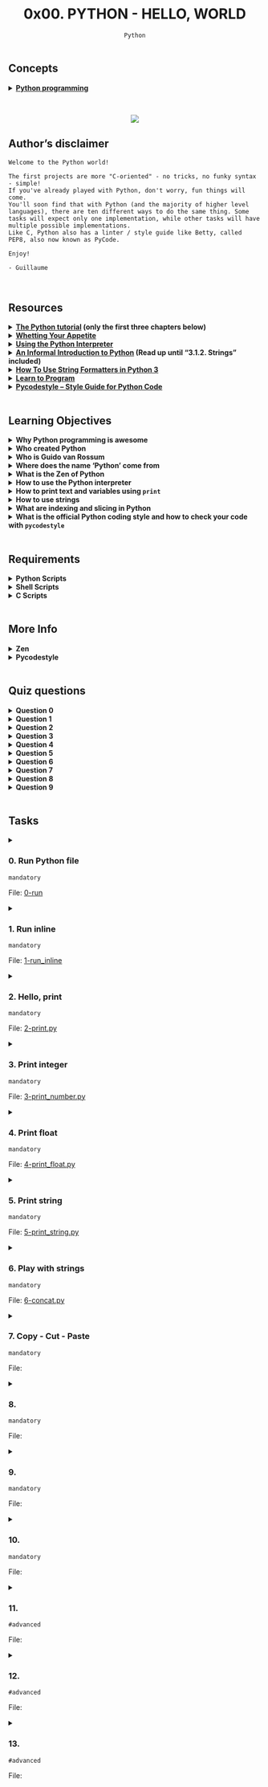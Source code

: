 <h1 align="center"><b>0x00. PYTHON - HELLO, WORLD</b></h1>
<div align="center"><code>Python</code></div>

<br>

## Concepts
<details>
<summary><b><a href="https://intranet.alxswe.com/concepts/550">Python programming</a></b></summary><br>


<br><p align="center">※※※※※※※※※※※※</p><br>
</details>

<br><div align="center"><img src="https://github.com/codenvibes/alx-higher_level_programming/blob/master/0x00-python-hello_world/images/48a9fdbd67c84a328a9df9ec8d93b9ac2458ac37721d7d53e51a27fb2bdc5263.jpg"></div>


## Author’s disclaimer
```
Welcome to the Python world!

The first projects are more "C-oriented" - no tricks, no funky syntax - simple!
If you've already played with Python, don't worry, fun things will come.
You'll soon find that with Python (and the majority of higher level languages), there are ten different ways to do the same thing. Some tasks will expect only one implementation, while other tasks will have multiple possible implementations.
Like C, Python also has a linter / style guide like Betty, called PEP8, also now known as PyCode.

Enjoy!

- Guillaume
```

<!-- <br>

## Background Context -->


<!-- <br>
<hr>
<h3><a href=>Notes</a></h3>
<hr> -->

<br>

## Resources
<details>
<summary><b><a href="https://docs.python.org/3/tutorial/index.html">The Python tutorial</a> (only the first three chapters below)</b></summary><br>


<br><p align="center">※※※※※※※※※※※※</p><br>
</details>


<details>
<summary><b><a href="https://docs.python.org/3/tutorial/appetite.html">Whetting Your Appetite</a></b></summary><br>


<br><p align="center">※※※※※※※※※※※※</p><br>
</details>


<details>
<summary><b><a href="https://docs.python.org/3/tutorial/interpreter.html">Using the Python Interpreter</a></b></summary><br>


<br><p align="center">※※※※※※※※※※※※</p><br>
</details>


<details>
<summary><b><a href="https://docs.python.org/3/tutorial/introduction.html">An Informal Introduction to Python</a> (Read up until “3.1.2. Strings” included)</b></summary><br>


<br><p align="center">※※※※※※※※※※※※</p><br>
</details>


<details>
<summary><b><a href="https://realpython.com/python-f-strings/">How To Use String Formatters in Python 3</a></b></summary><br>


<br><p align="center">※※※※※※※※※※※※</p><br>
</details>


<details>
<summary><b><a href="https://www.youtube.com/playlist?list=PLGLfVvz_LVvTn3cK5e6LjhgGiSeVlIRwt">Learn to Program</a></b></summary><br>


<br><p align="center">※※※※※※※※※※※※</p><br>
</details>


<details>
<summary><b><a href="https://pypi.org/project/pycodestyle/">Pycodestyle – Style Guide for Python Code</a></b></summary><br>


<br><p align="center">※※※※※※※※※※※※</p><br>
</details>


<!-- <br>

**man or help:**
- `` -->

<br>

## Learning Objectives
<details>
<summary><b><a href=" "> </a>Why Python programming is awesome</b></summary><br>


<br><p align="center">※※※※※※※※※※※※</p><br>
</details>


<details>
<summary><b><a href=" "> </a>Who created Python</b></summary><br>


<br><p align="center">※※※※※※※※※※※※</p><br>
</details>


<details>
<summary><b><a href=" "> </a>Who is Guido van Rossum</b></summary><br>


<br><p align="center">※※※※※※※※※※※※</p><br>
</details>


<details>
<summary><b><a href=" "> </a>Where does the name ‘Python’ come from</b></summary><br>


<br><p align="center">※※※※※※※※※※※※</p><br>
</details>


<details>
<summary><b><a href=" "> </a>What is the Zen of Python
</b></summary><br>


<br><p align="center">※※※※※※※※※※※※</p><br>
</details>


<details>
<summary><b><a href=" "> </a>How to use the Python interpreter</b></summary><br>


<br><p align="center">※※※※※※※※※※※※</p><br>
</details>


<details>
<summary><b><a href=" "> </a>How to print text and variables using <code>print</code></b></summary><br>


<br><p align="center">※※※※※※※※※※※※</p><br>
</details>


<details>
<summary><b><a href=" "> </a>How to use strings</b></summary><br>

Strings in Python are used to represent textual data. They can be used to store and manipulate text, such as words, sentences, and even characters. Here's how you can work with strings in Python:

1. **Creating Strings:**
   You can create strings using either single quotes `'`, double quotes `"`, or triple quotes `'''` or `"""` for multi-line strings.

   ```python
   single_quoted = 'Hello, single quotes!'
   double_quoted = "Hello, double quotes!"
   multi_line = '''This is a
   multi-line string.'''
   ```

2. **Accessing Characters:**
   Strings are sequences of characters, and you can access individual characters using indexing.

   ```python
   my_string = "Hello, World!"
   first_character = my_string[0]   # Access the first character 'H'
   ```

3. **String Methods:**
   Strings have many built-in methods for manipulation. Some examples include:

   ```python
   my_string = "Hello, World!"
   length = len(my_string)           # Get the length of the string
   uppercase = my_string.upper()     # Convert to uppercase: "HELLO, WORLD!"
   lowercase = my_string.lower()     # Convert to lowercase: "hello, world!"
   replaced = my_string.replace("Hello", "Hi")  # Replace text: "Hi, World!"
   ```

4. **String Concatenation:**
   You can concatenate (combine) strings using the `+` operator.

   ```python
   greeting = "Hello"
   name = "Alice"
   full_greeting = greeting + ", " + name  # "Hello, Alice"
   ```

5. **String Formatting:**
   String formatting allows you to insert variables or values into a string. Python offers different methods for string formatting, including the `%` operator and the `.format()` method.

   ```python
   age = 25
   message = "I am %d years old." % age   # "I am 25 years old."
   ```

   ```python
   name = "Bob"
   age = 30
   message = "My name is {} and I am {} years old.".format(name, age)
   ```

   In modern Python (3.6 and above), you can use f-strings for a more concise and readable way of formatting strings:

   ```python
   name = "Charlie"
   age = 22
   message = f"My name is {name} and I am {age} years old."
   ```

6. **String Slicing:**
   You can extract substrings from a string using slicing.

   ```python
   my_string = "Hello, World!"
   substring = my_string[7:12]   # "World"
   ```

7. **Escape Sequences:**
   You can use escape sequences to include special characters within strings.

   ```python
   escaped_string = "This is a \"quote\" inside a string."
   ```

These are just some basic operations you can perform with strings in Python. Strings are versatile and widely used for various text-based operations in programming.

<br><p align="center">※※※※※※※※※※※※</p><br>
</details>


<details>
<summary><b><a href=" "> </a>What are indexing and slicing in Python</b></summary><br>

Indexing and slicing are techniques used to access elements from sequences (like lists, tuples, and strings) in Python. They allow you to retrieve specific values or sub-sequences from within a larger sequence.

1. **Indexing:**
   Indexing is used to access a single element at a specific position in a sequence. In Python, indexing starts from 0, meaning the first element is at index 0, the second at index 1, and so on.

   ```python
   my_list = [10, 20, 30, 40, 50]
   element = my_list[2]  # Accesses the element at index 2 (which is 30)
   ```

2. **Slicing:**
   Slicing is used to extract a portion (sub-sequence) of a sequence. It involves specifying a start index, an end index, and an optional step value. The slice includes all elements from the start index up to (but not including) the end index.

   ```python
   my_list = [10, 20, 30, 40, 50]
   sub_sequence = my_list[1:4]  # Gets elements at indices 1, 2, and 3 (20, 30, 40)
   ```

   You can also omit the start or end index to slice from the beginning or up to the end:

   ```python
   first_three = my_list[:3]     # Gets elements at indices 0, 1, and 2 (10, 20, 30)
   after_third = my_list[3:]     # Gets elements at indices 3, 4 (40, 50)
   ```

   Using a step value, you can skip elements:

   ```python
   every_second = my_list[::2]   # Gets elements at indices 0, 2, and 4 (10, 30, 50)
   ```

   Negative indices and step values can also be used:

   ```python
   reversed_list = my_list[::-1]  # Reverses the list (50, 40, 30, 20, 10)
   ```

Slicing and indexing are versatile techniques that are not limited to lists; they can also be used with tuples, strings, and other sequence types in Python. Keep in mind that indexing and slicing are subject to bounds, so trying to access an index outside the range of the sequence will result in an error.

<br><p align="center">※※※※※※※※※※※※</p><br>
</details>


<details>
<summary><b><a href=" "> </a>What is the official Python coding style and how to check your code with <code>pycodestyle</code></b></summary><br>


<br><p align="center">※※※※※※※※※※※※</p><br>
</details>


<br>

## Requirements
<details>
<summary><b><a href=" "> </a>Python Scripts</b></summary><br>

- Allowed editors: `vi`, `vim`, `emacs`
- All your files will be interpreted/compiled on Ubuntu 20.04 LTS using python3 (version 3.8.5)
- All your files should end with a new line
- The first line of all your files should be exactly `#!/usr/bin/python3`
- A `README.md` file at the root of the repo, containing a description of the repository
- A `README.md` file, at the root of the folder of this project, is mandatory
- Your code should use the pycodestyle (version `2.8.*`)
- All your files must be executable
- The length of your files will be tested using `wc`

<br><p align="center">※※※※※※※※※※※※</p><br>
</details>

<details>
<summary><b><a href=" "> </a>Shell Scripts</b></summary><br>

- Allowed editors: `vi`, `vim`, `emacs`
- All your scripts will be tested on Ubuntu 20.04 LTS
- All your scripts should be exactly two lines long (`wc -l` file should print 2)
- All your files should end with a new line
- The first line of all your files should be exactly `#!/bin/bash`
- All your files must be executable

<br><p align="center">※※※※※※※※※※※※</p><br>
</details>

<details>
<summary><b><a href=" "> </a>C Scripts</b></summary><br>

- Allowed editors: `vi`, `vim`, `emacs`
- All your files will be compiled on Ubuntu 20.04 LTS using gcc, using the options -Wall -Werror -Wextra -pedantic -std=gnu89
- All your files should end with a new line
- Your code should use the `Betty` style. It will be checked using betty-style.pl and betty-doc.pl
- You are not allowed to use global variables
- No more than 5 functions per file
- In the following examples, the `main.c` files are shown as examples. You can use them to test your functions, but you don’t have to push them to your repo (if you do we won’t take them into account). We will use our own `main.c` files at compilation. Our `main.c` files might be different from the one shown in the examples
- The prototypes of all your functions should be included in your header file called `lists.h`
- Don’t forget to push your header file
- All your header files should be include guarded

<br><p align="center">※※※※※※※※※※※※</p><br>
</details>

<br>

## More Info
<details>
<summary><b>Zen</b></summary><br>

> The "Zen of Python" is a collection of guiding principles for writing computer programs in the Python programming language. These principles are meant to capture the design philosophy and values that have shaped the development of Python. The Zen of Python was written by Tim Peters, a long-time contributor to the Python community, and it is included as an "Easter egg" in Python by typing `import this` in the Python interpreter.
```
The Zen of Python, by Tim Peters

Beautiful is better than ugly.
Explicit is better than implicit.
Simple is better than complex.
Complex is better than complicated.
Flat is better than nested.
Sparse is better than dense.
Readability counts.
Special cases aren't special enough to break the rules.
Although practicality beats purity.
Errors should never pass silently.
Unless explicitly silenced.
In the face of ambiguity, refuse the temptation to guess.
There should be one-- and preferably only one --obvious way to do it.
Although that way may not be obvious at first unless you're Dutch.
Now is better than never.
Although never is often better than *right* now.
If the implementation is hard to explain, it's a bad idea.
If the implementation is easy to explain, it may be a good idea.
Namespaces are one honking great idea -- let's do more of those!
```

<br>
</details>

<details>
<summary><b>Pycodestyle</b></summary><br>

`Pycodestyle` is now the [new standard of Python style code](https://github.com/PyCQA/pycodestyle/issues/466)

<img src="https://s3.amazonaws.com/intranet-projects-files/holbertonschool-higher-level_programming+/231/Flyingcircus_2.jpg">

<br>
</details>


<br>

## Quiz questions
<details>
<summary><b>Question 0</b></summary><br>

What does this command line print?
```py
>>> a = "Python is cool"
>>> print(a[-2])
```
- [x] o
- [ ] Nothing
- [ ] l
- [ ] ol

<br>
</details>

<details>
<summary><b>Question 1</b></summary><br>

What does this command line print?
```py
>>> a = "Python is cool"
>>> print(a[0:6])
```
- [ ] Python is
- [ ] Python is cool
- [ ] Pytho
- [x] Python

<br>
</details>

<details>
<summary><b>Question 2</b></summary><br>

What does this command line print?
```py
>>> print(f"{98} Battery street")
```
- [ ] 9 Battery street
- [ ] 8 Battery street
- [ ] f"98 Battery street"
- [x] 98 Battery street

<br>
</details>

<details>
<summary><b>Question 3</b></summary><br>

What does this command line print?
```py
>>> print("Holberton school")
```
- [x] Holberton school
- [ ] ‘Holberton school’
- [ ] “Holberton school”
- [ ] Holberton

<br>
</details>

<details>
<summary><b>Question 4</b></summary><br>

What does this command line print?
```py
>>> print(f"{98} Battery street, {'San Francisco'}")
```
- [x] 98 Battery street, San Francisco
- [ ] San Francisco Battery street, 98
- [ ] 8 Battery street, San
- [ ] “98 Battery street, San Francisco”

<br>
</details>

<details>
<summary><b>Question 5</b></summary><br>

What does this command line print?
```py
>>> a = "Python is cool"
>>> print(a[7:-5])
```
- [ ] si
- [x] is
- [ ] Python
- [ ] nohtyP
- [ ] on

<br>
</details>

<details>
<summary><b>Question 6</b></summary><br>

What does this command line print?
```py
>>> a = "Python is cool"
>>> print(a[:6])
```
- [ ] Python is
- [ ] is cool
- [x] Python
- [ ] Pytho

<br>
</details>

<details>
<summary><b>Question 7</b></summary><br>

What does this command line print?
```py
>>> a = "Python is cool"
>>> print(a[7:])
```
- [ ] cool
- [x] is cool
- [ ] Python is
- [ ] Python i

<br>
</details>

<details>
<summary><b>Question 8</b></summary><br>

What does this command line print?
```py
>>> a = "Python is cool"
>>> print(a[4])
```
- [x] o
- [ ] h
- [ ] n
- [ ] P

<br>
</details>

<details>
<summary><b>Question 9</b></summary><br>

Who created Python?
- [x] Guido van Rossum
- [ ] Yukihiro Matsumoto
- [ ] Julien Barbier

<br>
</details>

<br>

## Tasks
<details>
<summary>

### 0. Run Python file
`mandatory`

File: [0-run]()
</summary>

Write a Shell script that runs a Python script.

The Python file name will be saved in the environment variable `$PYFILE`

```
guillaume@ubuntu:~/py/0x00$ cat main.py
#!/usr/bin/python3
print("Best School")

guillaume@ubuntu:~/py/0x00$ export PYFILE=main.py
guillaume@ubuntu:~/py/0x00$ ./0-run
Best School
guillaume@ubuntu:~/py/0x00$

```
</details>

<details>
<summary>

### 1. Run inline
`mandatory`

File: [1-run_inline]()
</summary>

Write a Shell script that runs Python code.

The Python code will be saved in the environment variable `$PYCODE`

```
guillaume@ubuntu:~/py/0x00$ export PYCODE='print("Best School: {}".format(88+10))'
guillaume@ubuntu:~/py/0x00$ ./1-run_inline
Best School: 98
guillaume@ubuntu:~/py/0x00$

```
</details>

<details>
<summary>

### 2. Hello, print
`mandatory`

File: [2-print.py]()
</summary>

Write a Python script that prints exactly `"Programming is like building a multilingual puzzle`, followed by a new line.

-   Use the function `print`

```
guillaume@ubuntu:~/py/0x00$ ./2-print.py
"Programming is like building a multilingual puzzle
guillaume@ubuntu:~/py/0x00$

```
</details>

<details>
<summary>

### 3. Print integer
`mandatory`

File: [3-print_number.py]()
</summary>

Complete this [source code](https://github.com/holbertonschool/0x00.py/blob/master/3-print_number.py "source code") in order to print the integer stored in the variable `number`, followed by `Battery street`, followed by a new line.

-   You can find the source code [here](https://github.com/holbertonschool/0x00.py/blob/master/3-print_number.py "here")
-   The output of the script should be:
    -   the number, followed by `Battery street`,
    -   followed by a new line
-   You are not allowed to cast the variable `number` into a string
-   Your code must be 3 lines long
-   You have to use the new print numbers [tips](https://alx-intranet.hbtn.io/rltoken/bKDyX1T7EsKyOMXp_2YzAg "tips") (with `.format(...)`)

```
guillaume@ubuntu:~/py/0x00$ ./3-print_number.py
98 Battery street
guillaume@ubuntu:~/py/0x00$

```

> C is strongly typed... not in Python! The variable `number` can be assigned to a string, a float, a bool etc... Forcing the type during a string format (`"...".format(...)`) is a way to control the type of a variable
</details>

<details>
<summary>

### 4. Print float
`mandatory`

File: [4-print_float.py]()
</summary>

Complete the source code in order to print the float stored in the variable `number` with a precision of 2 digits.

-   You can find the source code [here](https://github.com/holbertonschool/0x00.py/blob/master/4-print_float.py "here")
-   The output of the program should be:
    -   `Float:`, followed by the float with only 2 digits
    -   followed by a new line
-   You are not allowed to cast `number` to string
-   You have to use the new print formatting [tips](https://alx-intranet.hbtn.io/rltoken/toJsJHysB36TdCBuj0nN1Q "tips") (with `.format(...)`)

```
guillaume@ubuntu:~/py/0x00$ ./4-print_float.py
Float: 3.14
guillaume@ubuntu:~/py/0x00$

```
</details>

<details>
<summary>

### 5. Print string
`mandatory`

File: [5-print_string.py]()
</summary>

Complete this [source code](https://github.com/holbertonschool/0x00.py/blob/master/5-print_string.py "source code") in order to print 3 times a string stored in the variable `str`, followed by its first 9 characters.

-   You can find the source code [here](https://github.com/holbertonschool/0x00.py/blob/master/5-print_string.py "here")
-   The output of the program should be:
    -   3 times the value of `str`
    -   followed by a new line
    -   followed by the 9 first characters of `str`
    -   followed by a new line
-   You are not allowed to use any loops or conditional statement
-   Your program should be maximum 5 lines long

```
guillaume@ubuntu:~/py/0x00$ ./5-print_string.py
Holberton SchoolHolberton SchoolHolberton School
Holberton
guillaume@ubuntu:~/py/0x00$

```
</details>

<details>
<summary>

### 6. Play with strings
`mandatory`

File: [6-concat.py]()
</summary>

Complete this [source code](https://github.com/holbertonschool/0x00.py/blob/master/6-concat.py "source code") to print `Welcome to Holberton School!`

-   You can find the source code [here](https://github.com/holbertonschool/0x00.py/blob/master/6-concat.py "here")
-   You are not allowed to use any loops or conditional statements.
-   You have to use the variables `str1` and `str2` in your new line of code
-   Your program should be exactly 5 lines long

```
guillaume@ubuntu:~/py/0x00$ ./6-concat.py
Welcome to Holberton School!
guillaume@ubuntu:~/py/0x00$ wc -l 6-concat.py
5 6-concat.py
guillaume@ubuntu:~/py/0x00$

```
</details>

<details>
<summary>

### 7. Copy - Cut - Paste
`mandatory`

File: []()
</summary>


</details>

<details>
<summary>

### 8. 
`mandatory`

File: []()
</summary>


</details>

<details>
<summary>

### 9. 
`mandatory`

File: []()
</summary>


</details>

<details>
<summary>

### 10. 
`mandatory`

File: []()
</summary>


</details>

<details>
<summary>

### 11. 
`#advanced`

File: []()
</summary>


</details>

<details>
<summary>

### 12. 
`#advanced`

File: []()
</summary>


</details>

<details>
<summary>

### 13. 
`#advanced`

File: []()
</summary>


</details>

